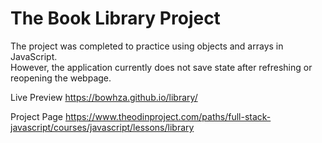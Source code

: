 # The Book Library Project

The project was completed to practice using objects and arrays in JavaScript. <br>
However, the application currently does not save state after refreshing or reopening the webpage.

Live Preview
https://bowhza.github.io/library/

Project Page
https://www.theodinproject.com/paths/full-stack-javascript/courses/javascript/lessons/library
